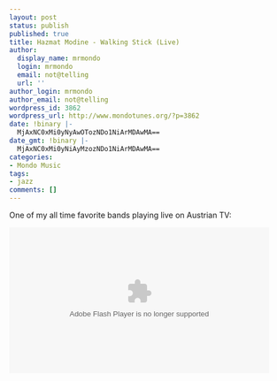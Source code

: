 ```yaml
---
layout: post
status: publish
published: true
title: Hazmat Modine - Walking Stick (Live)
author:
  display_name: mrmondo
  login: mrmondo
  email: not@telling
  url: ''
author_login: mrmondo
author_email: not@telling
wordpress_id: 3862
wordpress_url: http://www.mondotunes.org/?p=3862
date: !binary |-
  MjAxNC0xMi0yNyAwOTozNDo1NiArMDAwMA==
date_gmt: !binary |-
  MjAxNC0xMi0yNiAyMzozNDo1NiArMDAwMA==
categories:
- Mondo Music
tags:
- jazz
comments: []
---
```

One of my all time favorite bands playing live on Austrian TV:
<div id="swf_placeholder"><span><object type="application/x-shockwave-flash" data="https://secure.brightcove.com/services/viewer/federated_f9/?isVid=1&amp;isUI=1&amp;playerID=3518573631001&amp;autoStart=true&amp;videoID=3950312769001&amp;secureConnections=true" id="f10cadb3c61deee" height="264" width="470"><param name="allowscriptaccess" value="never"><param name="flashvars" value="height=264&amp;width=470"><param name="movie" value="https://secure.brightcove.com/services/viewer/federated_f9/?isVid=1&amp;isUI=1&amp;playerID=3518573631001&amp;autoStart=true&amp;videoID=3950312769001&amp;secureConnections=true"><param name="swf" value="https://secure.brightcove.com/services/viewer/federated_f9/?isVid=1&amp;isUI=1&amp;playerID=3518573631001&amp;autoStart=true&amp;videoID=3950312769001&amp;secureConnections=true"><param name="id" value="swf_u_jsonp_3_a"><param name="holder" value="u_jsonp_3_a"><param name="color" value="#FFFFFF"><param name="width" value="470"><param name="height" value="264"><param name="version" value="0"><param name="scale" value="scale"><param name="allowFullScreen" value="true"><param name="salign" value="tl"><param name="wmode" value="opaque"></object></span></div>
